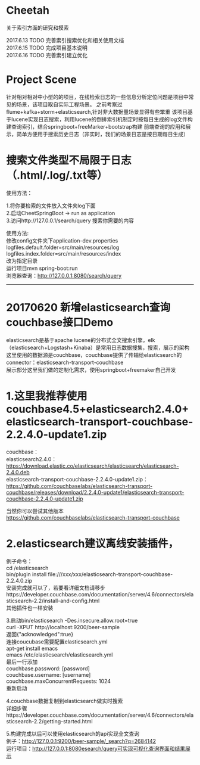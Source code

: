 # Cheetah
关于索引方面的研究和摸索

2017.6.13 TODO 完善索引搜索优化和相关使用文档<br>
2017.6.15 TODO 完成项目基本说明<br>
2017.6.16 TODO 完善索引建立优化<br>

# Project Scene
针对相对相对中小型的的项目，在线检索日志的一些信息分析定位问题是项目中常见的场景，该项目取自实际工程场景。
之前考察过flume+kafka+storm+elasticsearch,针对非大数据量场景显得有些笨重
该项目基于lucene实现日志搜索，利用lucene的倒排索引机制定时按每日生成的log文件构建查询索引，结合springboot+freeMarker+bootstrap构建
前端查询的应用和展示，简单方便用于搜索历史日志（非实时，我们的场景日志是按日期每日生成）

# 搜索文件类型不局限于日志（.html/.log/.txt等）
使用方法：

1.将你要检索的文件放入文件夹log下面<br>
2.启动CheetSpringBoot -> run as application<br>
3.访问http://127.0.0.1/search/query 搜索你需要的内容<br>


使用方法:<br>
修改config文件夹下application-dev.properties<br>
logfiles.default.folder=src/main/resources/log<br>
logfiles.index.folder=src/main/resources/index<br>
改为指定目录<br>
运行项目mvn spring-boot:run<br>
浏览器查询：http://127.0.0.1:8080/search/query

----------------------------------------------------------------------------------------------------------------------------------------

# 20170620 新增elasticsearch查询couchbase接口Demo
elasticsearch是基于apache lucene的分布式全文搜索引擎，elk（elasticsearch+Logstash+Kinaba）是常用日志数据搜集，搜索，展示的架构<br>
这里使用的数据源是couchbase，couchbase提供了传输给elasticsearch的connector：elasticsearch-transport-couchbase<br>
展示部分这里我们做的定制化需求，使用springboot+freemaker自己开发<br>
# 1.这里我推荐使用couchbase4.5+elasticsearch2.4.0+elasticsearch-transport-couchbase-2.2.4.0-update1.zip<br>
couchbase：<br>
elasticsearch2.4.0：https://download.elastic.co/elasticsearch/elasticsearch/elasticsearch-2.4.0.deb<br>
elasticsearch-transport-couchbase-2.2.4.0-update1.zip： <br>
https://github.com/couchbaselabs/elasticsearch-transport-couchbase/releases/download/2.2.4.0-update1/elasticsearch-transport-couchbase-2.2.4.0-update1.zip<br>

当然你可以尝试其他版本<br>
https://github.com/couchbaselabs/elasticsearch-transport-couchbase<br>

# 2.elasticsearch建议离线安装插件，<br>
例子命令：<br>
cd /elasticsearch<br>
bin/plugin install file:///xxx/xxx/elasticsearch-transport-couchbase-2.2.4.0.zip<br>
安装完成就可以了，若要看详细文档请移步https://developer.couchbase.com/documentation/server/4.6/connectors/elasticsearch-2.2/install-and-config.html<br>
其他插件也一样安装<br>

3.启动bin/elasticsearch -Des.insecure.allow.root=true<br>
curl -XPUT http://localhost:9200/beer-sample  <br>
返回{"acknowledged":true}<br>
连接coucubase需要配置elasticsearch.yml <br>
apt-get install emacs<br>
emacs /etc/elasticsearch/elasticsearch.yml<br>
最后一行添加<br>
couchbase.password: [password]<br>
couchbase.username: [username]<br>
couchbase.maxConcurrentRequests: 1024<br>
重新启动<br>

4.couchbase数据复制到elasticsearch做实时搜索<br>
详细步骤https://developer.couchbase.com/documentation/server/4.6/connectors/elasticsearch-2.2/getting-started.html<br>

5.构建完成以后可以使用elasticsearch的api实现全文查询<br>
例子：http://127.0.0.1:9200/beer-sample/_search?q=2684142<br>
运行项目：http://127.0.0.1:8080esearch/query可实现可视化查询界面和结果展示<br>

